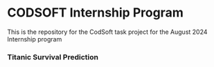 # CODSOFT Internship Program
This is the repository for the CodSoft task project for the August 2024 Internship program


### Titanic Survival Prediction
